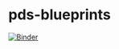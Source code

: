 # pds-blueprints

[![Binder](https://mybinder.org/badge_logo.svg)](https://mybinder.org/v2/gh/peterboldizs/pds-blueprints.git/master)
